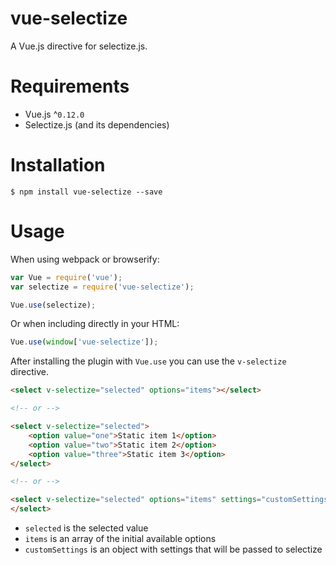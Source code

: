 # vue-selectize

A Vue.js directive for selectize.js.

# Requirements

- Vue.js ^`0.12.0`
- Selectize.js (and its dependencies)

# Installation

```shell
$ npm install vue-selectize --save
```

# Usage

When using webpack or browserify:

```javascript
var Vue = require('vue');
var selectize = require('vue-selectize');

Vue.use(selectize);
```

Or when including directly in your HTML:

```javascript
Vue.use(window['vue-selectize']);
```

After installing the plugin with `Vue.use` you can use the `v-selectize` directive.

```html
<select v-selectize="selected" options="items"></select>

<!-- or -->

<select v-selectize="selected">
    <option value="one">Static item 1</option>
    <option value="two">Static item 2</option>
    <option value="three">Static item 3</option>
</select>

<!-- or -->

<select v-selectize="selected" options="items" settings="customSettings">
</select>
```

- `selected` is the selected value
- `items` is an array of the initial available options
- `customSettings` is an object with settings that will be passed to selectize